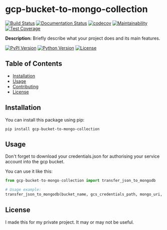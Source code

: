 # gcp-bucket-to-mongo-collection

[![Build Status](https://travis-ci.com/yourusername/your_project.svg?branch=main)](https://travis-ci.com/yourusername/your_project)
[![Documentation Status](https://readthedocs.org/projects/your_project/badge/?version=latest)](https://your_project.readthedocs.io/en/latest/?badge=latest)
[![codecov](https://codecov.io/gh/yourusername/your_project/branch/main/graph/badge.svg)](https://codecov.io/gh/yourusername/your_project)
[![Maintainability](https://api.codeclimate.com/v1/badges/your_project_id/maintainability)](https://codeclimate.com/github/yourusername/your_project/maintainability)
[![Test Coverage](https://api.codeclimate.com/v1/badges/your_project_id/test_coverage)](https://codeclimate.com/github/yourusername/your_project/test_coverage)

**Description:** Briefly describe what your project does and its main features.

[![PyPI Version](https://img.shields.io/pypi/v/your_project_name)](https://pypi.org/project/your_project_name/)
[![Python Version](https://img.shields.io/pypi/pyversions/your_project_name)](https://pypi.org/project/your_project_name/)
[![License](https://img.shields.io/pypi/l/your_project_name)](https://github.com/yourusername/your_project/blob/main/LICENSE)

## Table of Contents

- [Installation](#installation)
- [Usage](#usage)
- [Contributing](#contributing)
- [License](#license)

## Installation

You can install this package using pip:

```shell
pip install gcp-bucket-to-mongo-collection
```

## Usage

Don't forget to download your credentials.json for authorising your service account into the gcp bucket.

You can use it like this:

```python
from gcp-bucket-to-mongo-collection import transfer_json_to_mongodb

# Usage example:
transfer_json_to_mongodb(bucket_name, gcs_credentials_path, mongo_uri, mongo_db_name, mongo_collection_name)
```

## License

I made this for my private project. It may or may not be useful.
